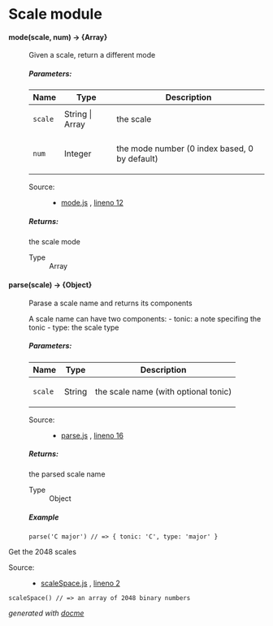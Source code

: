# Scale module

<!-- START docme generated API please keep comment here to allow auto update -->
<!-- DON'T EDIT THIS SECTION, INSTEAD RE-RUN docme TO UPDATE -->

<div>
<div class="jsdoc-githubify">
<section>
<article>
<div class="container-overview">
<dl class="details">
</dl>
</div>
<dl>
<dt>
<h4 class="name" id="mode"><span class="type-signature"></span>mode<span class="signature">(scale, num)</span><span class="type-signature"> &rarr; {Array}</span></h4>
</dt>
<dd>
<div class="description">
<p>Given a scale, return a different mode</p>
</div>
<h5>Parameters:</h5>
<table class="params">
<thead>
<tr>
<th>Name</th>
<th>Type</th>
<th class="last">Description</th>
</tr>
</thead>
<tbody>
<tr>
<td class="name"><code>scale</code></td>
<td class="type">
<span class="param-type">String</span>
|
<span class="param-type">Array</span>
</td>
<td class="description last"><p>the scale</p></td>
</tr>
<tr>
<td class="name"><code>num</code></td>
<td class="type">
<span class="param-type">Integer</span>
</td>
<td class="description last"><p>the mode number (0 index based, 0 by default)</p></td>
</tr>
</tbody>
</table>
<dl class="details">
<dt class="tag-source">Source:</dt>
<dd class="tag-source"><ul class="dummy">
<li>
<a href="https://github.com/danigb/tonal/blob/master/mode.js">mode.js</a>
<span>, </span>
<a href="https://github.com/danigb/tonal/blob/master/mode.js#L12">lineno 12</a>
</li>
</ul></dd>
</dl>
<h5>Returns:</h5>
<div class="param-desc">
<p>the scale mode</p>
</div>
<dl>
<dt>
Type
</dt>
<dd>
<span class="param-type">Array</span>
</dd>
</dl>
</dd>
<dt>
<h4 class="name" id="parse"><span class="type-signature"></span>parse<span class="signature">(scale)</span><span class="type-signature"> &rarr; {Object}</span></h4>
</dt>
<dd>
<div class="description">
<p>Parase a scale name and returns its components</p>
<p>A scale name can have two components:
- tonic: a note specifing the tonic
- type: the scale type</p>
</div>
<h5>Parameters:</h5>
<table class="params">
<thead>
<tr>
<th>Name</th>
<th>Type</th>
<th class="last">Description</th>
</tr>
</thead>
<tbody>
<tr>
<td class="name"><code>scale</code></td>
<td class="type">
<span class="param-type">String</span>
</td>
<td class="description last"><p>the scale name (with optional tonic)</p></td>
</tr>
</tbody>
</table>
<dl class="details">
<dt class="tag-source">Source:</dt>
<dd class="tag-source"><ul class="dummy">
<li>
<a href="https://github.com/danigb/tonal/blob/master/parse.js">parse.js</a>
<span>, </span>
<a href="https://github.com/danigb/tonal/blob/master/parse.js#L16">lineno 16</a>
</li>
</ul></dd>
</dl>
<h5>Returns:</h5>
<div class="param-desc">
<p>the parsed scale name</p>
</div>
<dl>
<dt>
Type
</dt>
<dd>
<span class="param-type">Object</span>
</dd>
</dl>
<h5>Example</h5>
<pre class="prettyprint"><code>parse('C major') // => { tonic: 'C', type: 'major' }</code></pre>
</dd>
</dl>
</article>
</section>
</div><div class="jsdoc-githubify">
<section>
<article>
<div class="container-overview">
<div class="description"><p>Get the 2048 scales</p></div>
<dl class="details">
<dt class="tag-source">Source:</dt>
<dd class="tag-source"><ul class="dummy">
<li>
<a href="https://github.com/danigb/tonal/blob/master/scaleSpace.js">scaleSpace.js</a>
<span>, </span>
<a href="https://github.com/danigb/tonal/blob/master/scaleSpace.js#L2">lineno 2</a>
</li>
</ul></dd>
</dl>
<pre class="prettyprint"><code>scaleSpace() // => an array of 2048 binary numbers</code></pre>
</div>
</article>
</section>
</div>

*generated with [docme](https://github.com/thlorenz/docme)*
</div>
<!-- END docme generated API please keep comment here to allow auto update -->
